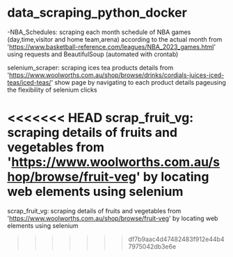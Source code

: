 # data_scraping_python_docker

-NBA_Schedules: scraping each month schedule of NBA games (day,time,visitor and home team,arena) according to the actual month from 'https://www.basketball-reference.com/leagues/NBA_2023_games.html' using requests and BeautifulSoup (automated with crontab)

selenium_scraper: scraping ices tea products details from 'https://www.woolworths.com.au/shop/browse/drinks/cordials-juices-iced-teas/iced-teas/' show page by navigating to each product details pageusing the flexibility of selenium clicks

<<<<<<< HEAD
scrap_fruit_vg: scraping details of fruits and vegetables from 'https://www.woolworths.com.au/shop/browse/fruit-veg' by locating web elements using selenium 
=======
scrap_fruit_vg: scraping details of fruits and vegetables from 'https://www.woolworths.com.au/shop/browse/fruit-veg' by locating web elements using selenium 
>>>>>>> df7b9aac4d47482483f912e44b47975042db3e6e
